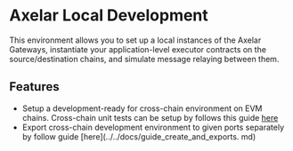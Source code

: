 # Axelar Local Development

This environment allows you to set up a local instances of the Axelar Gateways, instantiate your application-level executor
contracts on the source/destination chains, and simulate message relaying between them.

## Features

-   Setup a development-ready for cross-chain environment on EVM chains. Cross-chain unit tests can be setup by follows this guide [here](../../docs/guide_basic.md)
-   Export cross-chain development environment to given ports separately by follow guide [here](../../docs/guide_create_and_exports.
md)

